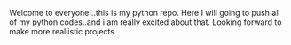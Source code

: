 Welcome to everyone!..this is my python repo.
Here I will going to push all of my python codes..and i am really excited about that.
Looking forward to make more realiistic projects

